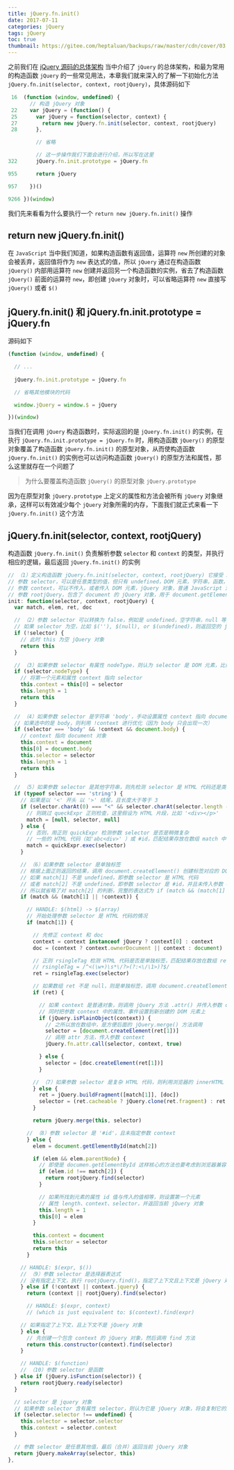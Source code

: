 ```yaml
---
title: jQuery.fn.init()
date: 2017-07-11
categories: jQuery
tags: jQuery
toc: true
thumbnail: https://gitee.com/heptaluan/backups/raw/master/cdn/cover/03.jpg
---
```


之前我们在 [jQuery 源码的总体架构](https://heptaluan.github.io/2017/06/23/jQuery/02/) 当中介绍了 `jQuery` 的总体架构，和最为常用的构造函数 `jQuery` 的一些常见用法，本章我们就来深入的了解一下初始化方法 `jQuery.fn.init(selector, context, rootjQuery)`，具体源码如下

```js
 16  (function (window, undefined) {
       // 构造 jQuery 对象
 22    var jQuery = (function() {
 25      var jQuery = function(selector, context) {
 27        return new jQuery.fn.init(selector, context, rootjQuery)
 28      },

         // 省略

         // 这一步操作我们下面会进行介绍，所以写在这里 
322      jQuery.fn.init.prototype = jQuery.fn

955      return jQuery

957    })()

9266 })(window)
```

<!--more-->

我们先来看看为什么要执行一个 `return new jQuery.fn.init()` 操作 

## return new jQuery.fn.init()

在 `JavaScript` 当中我们知道，如果构造函数有返回值，运算符 `new` 所创建的对象会被丢弃，返回值将作为 `new` 表达式的值，所以 `jQuery` 通过在构造函数 `jQuery()` 内部用运算符 `new` 创建并返回另一个构造函数的实例，省去了构造函数 `jQuery()` 前面的运算符 `new`，即创建 `jQuery` 对象时，可以省略运算符 `new` 直接写 `jQuery()` 或者 `$()`



## jQuery.fn.init() 和 jQuery.fn.init.prototype = jQuery.fn

源码如下

```js
(function (window, undefined) {

  // ...
  
  jQuery.fn.init.prototype = jQuery.fn

  // 省略其他模块的代码

  window.jQuery = window.$ = jQuery

})(window)
```

当我们在调用 `jQuery` 构造函数时，实际返回的是 `jQuery.fn.init()` 的实例，在执行 `jQuery.fn.init.prototype = jQuery.fn` 时，用构造函数 `jQuery()` 的原型对象覆盖了构造函数 `jQuery.fn.init()` 的原型对象，从而使构造函数 `jQuery.fn.init()` 的实例也可以访问构造函数 `jQuery()` 的原型方法和属性，那么这里就存在一个问题了

> 为什么要覆盖构造函数 `jQuery()` 的原型对象 `jQuery.prototype`

因为在原型对象 `jQuery.prototype` 上定义的属性和方法会被所有 `jQuery` 对象继承，这样可以有效减少每个 `jQuery` 对象所需的内存，下面我们就正式来看一下 `jQuery.fn.init()` 这个方法


## jQuery.fn.init(selector, context, rootjQuery)

构造函数 `jQuery.fn.init()` 负责解析参数 `selector` 和 `context` 的类型，并执行相应的逻辑，最后返回 `jQuery.fn.init()` 的实例

```js
// （1）定义构造函数 jQuery.fn.init(selector, context, rootjQuery) 它接受 3 个参数
// 参数 selector，可以是任意类型的值，但只有 undefined，DOM 元素，字符串，函数，jQuery 对象，普通 JavaScript 对象这几种类型是有效的
// 参数 context，可以不传入，或者传入 DOM 元素，jQuery 对象，普通 JavaScript 对象之一
// 参数 rootjQuery，包含了 document 的 jQuery 对象，用于 document.getElementById() 查找失败，selector 是选择器表达式且未指定 context，selector 是函数的情况
init: function(selector, context, rootjQuery) {
  var match, elem, ret, doc

  // （2）参数 selector 可以转换为 false，例如是 undefined，空字符串，null 等则直接返回 this，此时 this 是空 jQuery 对象，其属性 length 等于 0
  // 如果 selector 为空，比如 $(''), $(null), or $(undefined)，则返回空的 jQuery 对象
  if (!selector) {
    // 此时 this 为空 jQuery 对象
    return this
  }

  // （3）如果参数 selector 有属性 nodeType，则认为 selector 是 DOM 元素，比如 $(DOMElement)
  if (selector.nodeType) {
    // 将第一个元素和属性 context 指向 selector
    this.context = this[0] = selector
    this.length = 1
    return this
  }

  // （4）如果参数 selector 是字符串 'body'，手动设置属性 context 指向 document 对象，第一个元素指向 body 元素，最后返回包含了 body 元素引用的 jQuery 对象
  // 如果选中的是 body，则利用 !context 进行优化（因为 body 只会出现一次）
  if (selector === 'body' && !context && document.body) {
    // context 指向 document 对象
    this.context = document
    this[0] = document.body
    this.selector = selector
    this.length = 1
    return this
  }

  // （5）如果参数 selector 是其他字符串，则先检测 selector 是 HTML 代码还是类似 #id 这样的选择符
  if (typeof selector === 'string') {
    // 如果是以 '<' 开头 以 '>' 结尾，且长度大于等于 3
    if (selector.charAt(0) === "<" && selector.charAt(selector.length - 1) === ">" && selector.length >= 3) {
      // 则跳过 queckExpr 正则检查，这里假设为 HTML 片段，比如 '<div></p>'
      match = [null, selector, null]
    } else {
      // 否则，用正则 quickExpr 检测参数 selector 是否是稍微复杂
      // 一些的 HTML 代码（如'abc<div>' ）或 #id，匹配结果存放在数组 match 中
      match = quickExpr.exec(selector)
    }

    // （6）如果参数 selector 是单独标签
    // 根据上面正则返回的结果，调用 document.createElement() 创建标签对应的 DOM 元素
    // 如果 match[1] 不是 undefined，即参数 selector 是 HTML 代码
    // 或者 match[2] 不是 undefined，即参数 selector 是 #id，并且未传入参数 context
    // 所以就省略了对 match[2] 的判断，完整的表达式为 if (match && (match[1] || match[2] && !context))
    if (match && (match[1] || !context)) {

      // HANDLE: $(html) -> $(array)
      // 开始处理参数 selector 是 HTML 代码的情况
      if (match[1]) {

        // 先修正 context 和 doc
        context = context instanceof jQuery ? context[0] : context
        doc = (context ? context.ownerDocument || context : document)

        // 正则 rsingleTag 检测 HTML 代码是否是单独标签，匹配结果存放在数组 ret 中
        // rsingleTag = /^<(\w+)\s*\/?>(?:<\/\1>)?$/
        ret = rsingleTag.exec(selector)

        // 如果数组 ret 不是 null，则是单独标签，调用 document.createElement() 创建标签对应的 DOM 元素
        if (ret) {

          // 如果 context 是普通对象，则调用 jQuery 方法 .attr() 并传入参数 context
          // 同时把参数 context 中的属性、事件设置到新创建的 DOM 元素上
          if (jQuery.isPlainObject(context)) {
            // 之所以放在数组中，是方便后面的 jQuery.merge() 方法调用
            selector = [document.createElement(ret[1])]
            // 调用 attr 方法，传入参数 context
            jQuery.fn.attr.call(selector, context, true)

          } else {
            selector = [doc.createElement(ret[1])]
          }

        // （7）如果参数 selector 是复杂 HTML 代码，则利用浏览器的 innerHTML 机制创建 DOM 元素
        } else {
          ret = jQuery.buildFragment([match[1]], [doc])
          selector = (ret.cacheable ? jQuery.clone(ret.fragment) : ret.fragment).childNodes
        }

        return jQuery.merge(this, selector)

      // （8）参数 selector 是 '#id'，且未指定参数 context
      } else {
        elem = document.getElementById(match[2])

        if (elem && elem.parentNode) {
          // 即使是 documen.getElementById 这样核心的方法也要考虑到浏览器兼容问题，可能找到的是 name 而不是 id
          if (elem.id !== match[2]) {
            return rootjQuery.find(selector)
          }

          // 如果所找到元素的属性 id 值与传入的值相等，则设置第一个元素
          // 属性 length、context、selector，并返回当前 jQuery 对象
          this.length = 1
          this[0] = elem
        }

        this.context = document
        this.selector = selector
        return this
      }

    // HANDLE: $(expr, $())
    // （9）参数 selector 是选择器表达式
    // 没有指定上下文，执行 rootjQuery.find()，指定了上下文且上下文是 jQuery 对象，执行 context.find()
    } else if (!context || context.jquery) {
      return (context || rootjQuery).find(selector)

      // HANDLE: $(expr, context)
      // (which is just equivalent to: $(context).find(expr)

    // 如果指定了上下文，且上下文不是 jQuery 对象
    } else {
      // 先创建一个包含 context 的 jQuery 对象，然后调用 find 方法
      return this.constructor(context).find(selector)
    }

    // HANDLE: $(function)
    // （10）参数 selector 是函数
  } else if (jQuery.isFunction(selector)) {
    return rootjQuery.ready(selector)
  }

  // selector 是 jquery 对象
  // 如果参数 selector 含有属性 selector，则认为它是 jQuery 对象，将会复制它的属性 selector 和 context
  if (selector.selector !== undefined) {
    this.selector = selector.selector
    this.context = selector.context
  }

  // 参数 selector 是任意其他值，最后（合并）返回当前 jQuery 对象
  return jQuery.makeArray(selector, this)
},
```


